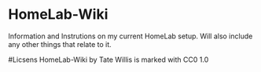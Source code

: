 # HomeLab-Wiki
Information and Instrutions on my current HomeLab setup. Will also include any other things that relate to it.

#Licsens
HomeLab-Wiki by Tate Willis is marked with CC0 1.0 
